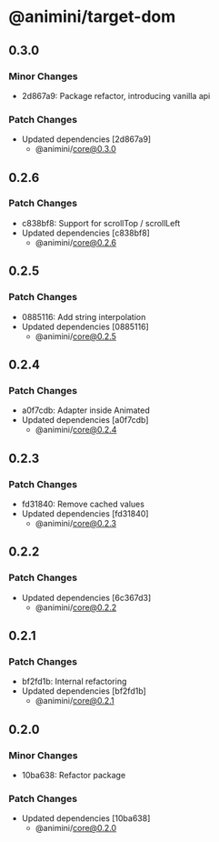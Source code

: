 # @animini/target-dom

## 0.3.0

### Minor Changes

- 2d867a9: Package refactor, introducing vanilla api

### Patch Changes

- Updated dependencies [2d867a9]
  - @animini/core@0.3.0

## 0.2.6

### Patch Changes

- c838bf8: Support for scrollTop / scrollLeft
- Updated dependencies [c838bf8]
  - @animini/core@0.2.6

## 0.2.5

### Patch Changes

- 0885116: Add string interpolation
- Updated dependencies [0885116]
  - @animini/core@0.2.5

## 0.2.4

### Patch Changes

- a0f7cdb: Adapter inside Animated
- Updated dependencies [a0f7cdb]
  - @animini/core@0.2.4

## 0.2.3

### Patch Changes

- fd31840: Remove cached values
- Updated dependencies [fd31840]
  - @animini/core@0.2.3

## 0.2.2

### Patch Changes

- Updated dependencies [6c367d3]
  - @animini/core@0.2.2

## 0.2.1

### Patch Changes

- bf2fd1b: Internal refactoring
- Updated dependencies [bf2fd1b]
  - @animini/core@0.2.1

## 0.2.0

### Minor Changes

- 10ba638: Refactor package

### Patch Changes

- Updated dependencies [10ba638]
  - @animini/core@0.2.0
